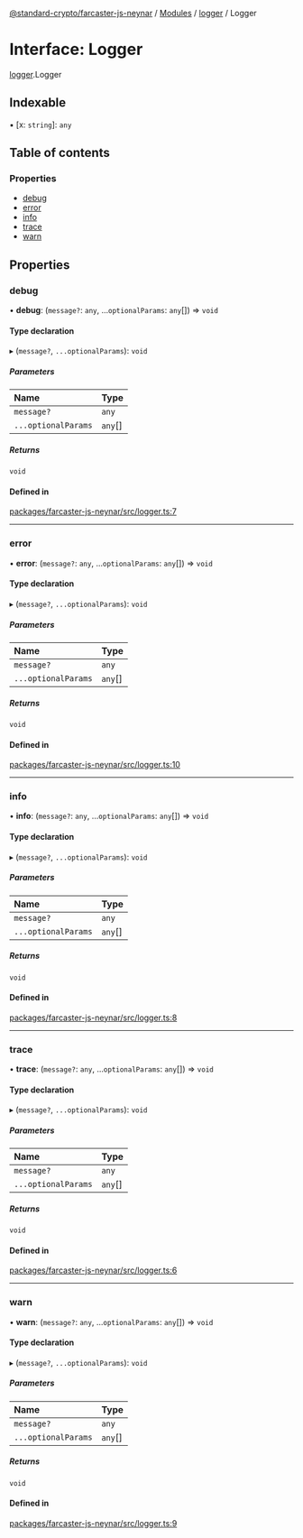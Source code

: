 [@standard-crypto/farcaster-js-neynar](../README.md) / [Modules](../modules.md) / [logger](../modules/logger.md) / Logger

# Interface: Logger

[logger](../modules/logger.md).Logger

## Indexable

▪ [x: `string`]: `any`

## Table of contents

### Properties

- [debug](logger.Logger.md#debug)
- [error](logger.Logger.md#error)
- [info](logger.Logger.md#info)
- [trace](logger.Logger.md#trace)
- [warn](logger.Logger.md#warn)

## Properties

### debug

• **debug**: (`message?`: `any`, ...`optionalParams`: `any`[]) => `void`

#### Type declaration

▸ (`message?`, `...optionalParams`): `void`

##### Parameters

| Name | Type |
| :------ | :------ |
| `message?` | `any` |
| `...optionalParams` | `any`[] |

##### Returns

`void`

#### Defined in

[packages/farcaster-js-neynar/src/logger.ts:7](https://github.com/standard-crypto/farcaster-js/blob/main/packages/farcaster-js-neynar/src/logger.ts#L7)

___

### error

• **error**: (`message?`: `any`, ...`optionalParams`: `any`[]) => `void`

#### Type declaration

▸ (`message?`, `...optionalParams`): `void`

##### Parameters

| Name | Type |
| :------ | :------ |
| `message?` | `any` |
| `...optionalParams` | `any`[] |

##### Returns

`void`

#### Defined in

[packages/farcaster-js-neynar/src/logger.ts:10](https://github.com/standard-crypto/farcaster-js/blob/main/packages/farcaster-js-neynar/src/logger.ts#L10)

___

### info

• **info**: (`message?`: `any`, ...`optionalParams`: `any`[]) => `void`

#### Type declaration

▸ (`message?`, `...optionalParams`): `void`

##### Parameters

| Name | Type |
| :------ | :------ |
| `message?` | `any` |
| `...optionalParams` | `any`[] |

##### Returns

`void`

#### Defined in

[packages/farcaster-js-neynar/src/logger.ts:8](https://github.com/standard-crypto/farcaster-js/blob/main/packages/farcaster-js-neynar/src/logger.ts#L8)

___

### trace

• **trace**: (`message?`: `any`, ...`optionalParams`: `any`[]) => `void`

#### Type declaration

▸ (`message?`, `...optionalParams`): `void`

##### Parameters

| Name | Type |
| :------ | :------ |
| `message?` | `any` |
| `...optionalParams` | `any`[] |

##### Returns

`void`

#### Defined in

[packages/farcaster-js-neynar/src/logger.ts:6](https://github.com/standard-crypto/farcaster-js/blob/main/packages/farcaster-js-neynar/src/logger.ts#L6)

___

### warn

• **warn**: (`message?`: `any`, ...`optionalParams`: `any`[]) => `void`

#### Type declaration

▸ (`message?`, `...optionalParams`): `void`

##### Parameters

| Name | Type |
| :------ | :------ |
| `message?` | `any` |
| `...optionalParams` | `any`[] |

##### Returns

`void`

#### Defined in

[packages/farcaster-js-neynar/src/logger.ts:9](https://github.com/standard-crypto/farcaster-js/blob/main/packages/farcaster-js-neynar/src/logger.ts#L9)

